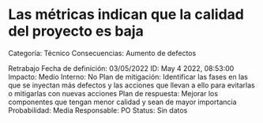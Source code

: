 # Las métricas indican que la calidad del proyecto es baja

Categoría: Técnico
Consecuencias:  Aumento de defectos

Retrabajo
Fecha de definición: 03/05/2022
ID: May 4 2022, 08:53:00
Impacto: Medio
Interno: No
Plan de mitigación: Identificar las fases en las que se inyectan más defectos y las acciones que llevan a ello para evitarlas o mitigarlas con nuevas acciones
Plan de respuesta: Mejorar los componentes que tengan menor calidad y sean de mayor importancia 
Probabilidad: Media
Responsable: PO
Status: Sin datos